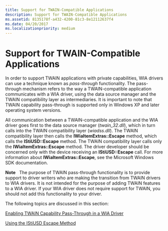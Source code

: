 ```yaml
---
title: Support for TWAIN-Compatible Applications
description: Support for TWAIN-Compatible Applications
ms.assetid: 8135178f-a432-4200-81c3-8e12112637f4
ms.date: 04/20/2017
ms.localizationpriority: medium
---
```


# Support for TWAIN-Compatible Applications





In order to support TWAIN applications with private capabilities, WIA drivers can use a technique known as *pass-through* functionality. The pass-through mechanism refers to the way a TWAIN-compatible application communicates with a WIA driver, using the data source manager and the TWAIN compatibility layer as intermediaries. It is important to note that TWAIN capability pass-through is supported only in Windows XP and later operating system versions.

All communication between a TWAIN-compatible application and the WIA driver goes first to the data source manager (*twain\_32.dll*), which in turn calls into the TWAIN compatibility layer (*wiadss.dll*). The TWAIN compatibility layer then calls the **IWiaItemExtras::Escape** method, which calls the **IStiUSD::Escape** method. The TWAIN compatibility layer calls only the **IWiaItemExtras::Escape** method. The driver developer should be concerned only with the device receiving an **IStiUSD::Escape** call. For more information about **IWiaItemExtras::Escape**, see the Microsoft Windows SDK documentation.

**Note**   The purpose of TWAIN pass-through functionality is to provide support to driver writers who are making the transition from TWAIN drivers to WIA drivers. It is not intended for the purpose of adding TWAIN features to a WIA driver. If your WIA driver does not require support for TWAIN, you should not add this functionality to your driver.

 

The following topics are discussed in this section:

[Enabling TWAIN Capability Pass-Through in a WIA Driver](enabling-twain-capability-pass-through-in-a-wia-driver.md)

[Using the IStiUSD Escape Method](using-the-istiusd-escape-method.md)

 

 





